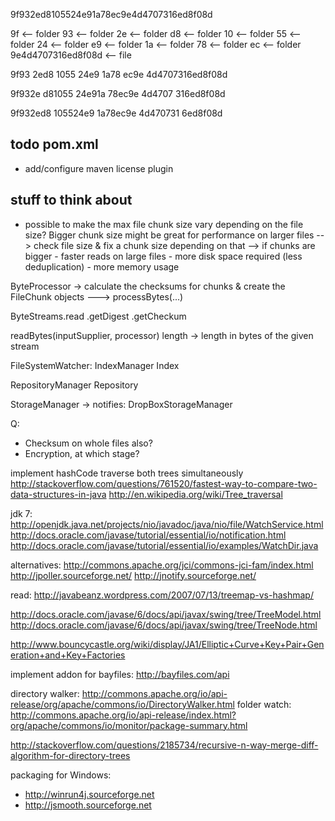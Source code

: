 9f932ed8105524e91a78ec9e4d4707316ed8f08d

9f  <-- folder
	93  <-- folder
		2e  <-- folder
			d8  <-- folder
				10  <-- folder
					55  <-- folder
						24  <-- folder
							e9  <-- folder
								1a  <-- folder
									78  <-- folder
										ec  <-- folder
											9e4d4707316ed8f08d  <-- file

9f93
	2ed8
		1055
			24e9
				1a78
					ec9e
						4d4707316ed8f08d

9f932e
	d81055
		24e91a
			78ec9e
				4d4707
					316ed8f08d

9f932ed8
	105524e9
		1a78ec9e
			4d470731
				6ed8f08d













todo pom.xml
------------
- add/configure maven license plugin

stuff to think about
--------------------
- possible to make the max file chunk size vary depending on the file size? Bigger chunk size might be great for performance on larger files
    --> check file size & fix a chunk size depending on that
    --> if chunks are bigger
        - faster reads on large files
        - more disk space required (less deduplication)
        - more memory usage



ByteProcessor -> calculate the checksums for chunks & create the FileChunk objects
---> processBytes(...)

ByteStreams.read
.getDigest
.getCheckum

readBytes(inputSupplier, processor)
length -> length in bytes of the given stream




FileSystemWatcher:
IndexManager
Index

RepositoryManager
Repository

StorageManager -> notifies:
DropBoxStorageManager


Q:
- Checksum on whole files also?
- Encryption, at which stage?





implement hashCode
traverse both trees simultaneously
http://stackoverflow.com/questions/761520/fastest-way-to-compare-two-data-structures-in-java
http://en.wikipedia.org/wiki/Tree_traversal


jdk 7: http://openjdk.java.net/projects/nio/javadoc/java/nio/file/WatchService.html
http://docs.oracle.com/javase/tutorial/essential/io/notification.html
http://docs.oracle.com/javase/tutorial/essential/io/examples/WatchDir.java




alternatives:
http://commons.apache.org/jci/commons-jci-fam/index.html
http://jpoller.sourceforge.net/
http://jnotify.sourceforge.net/



read: http://javabeanz.wordpress.com/2007/07/13/treemap-vs-hashmap/



http://docs.oracle.com/javase/6/docs/api/javax/swing/tree/TreeModel.html
http://docs.oracle.com/javase/6/docs/api/javax/swing/tree/TreeNode.html




http://www.bouncycastle.org/wiki/display/JA1/Elliptic+Curve+Key+Pair+Generation+and+Key+Factories




implement addon for bayfiles: http://bayfiles.com/api




directory walker: http://commons.apache.org/io/api-release/org/apache/commons/io/DirectoryWalker.html
folder watch: http://commons.apache.org/io/api-release/index.html?org/apache/commons/io/monitor/package-summary.html


http://stackoverflow.com/questions/2185734/recursive-n-way-merge-diff-algorithm-for-directory-trees

packaging for Windows:
- http://winrun4j.sourceforge.net
- http://jsmooth.sourceforge.net